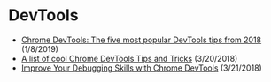 # DevTools

- [Chrome DevTools: The five most popular DevTools tips from 2018](https://umaar.com/dev-tips/190-five-popular-2018-tips/) (1/8/2019)
- [A list of cool Chrome DevTools Tips and Tricks](https://flaviocopes.com/chrome-devtools-tips/#drag-and-drop-in-the-elements-panel) (3/20/2018)  
- [Improve Your Debugging Skills with Chrome DevTools](https://www.telerik.com/blogs/improve-your-debugging-skills-with-chrome-devtools) (3/21/2018)  
